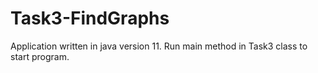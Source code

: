# Task3-FindGraphs
Application written in java version 11.
Run main method in Task3 class to start program.
